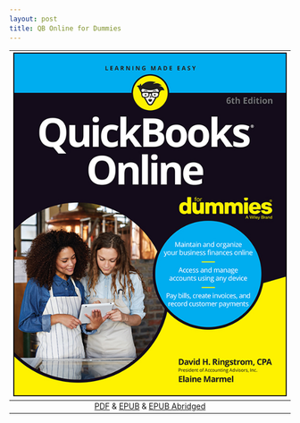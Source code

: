 ```yaml
---
layout: post
title: QB Online for Dummies
---
```


|![](/assets/qbo-book/QuickBooks.Online.For.Dummies-Ringstrom.Marmel.jpg)|
|:-:|
| [PDF](/assets/qbo-book/QuickBooks.Online.For.Dummies-Ringstrom.Marmel.pdf) & [EPUB](/assets/qbo-book/QuickBooks.Online.For.Dummies-Ringstrom.Marmel.epub) & [EPUB Abridged](/assets/qbo-book/QuickBooks-Online.abridged.epub) |
